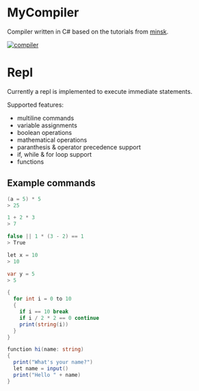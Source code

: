# MyCompiler

Compiler written in C# based on the tutorials from [minsk](https://github.com/terrajobst/minsk).

[![compiler](https://dev.azure.com/marcstanlive/Opensource/_apis/build/status/132)](https://dev.azure.com/marcstanlive/Opensource/_build/definition?definitionId=132)

# Repl

Currently a repl is implemented to execute immediate statements.

Supported features:

* multiline commands
* variable assignments
* boolean operations
* mathematical operations
* paranthesis & operator precedence support
* if, while & for loop support
* functions

## Example commands

``` csharp
(a = 5) * 5
> 25

1 + 2 * 3
> 7

false || 1 * (3 - 2) == 1
> True

let x = 10
> 10

var y = 5
> 5
```

``` csharp
{
  for int i = 0 to 10
  {
    if i == 10 break
    if i / 2 * 2 == 0 continue
    print(string(i))
  }
}
```
``` csharp
function hi(name: string)
{
  print("What's your name?")
  let name = input()
  print("Hello " + name)
}
```